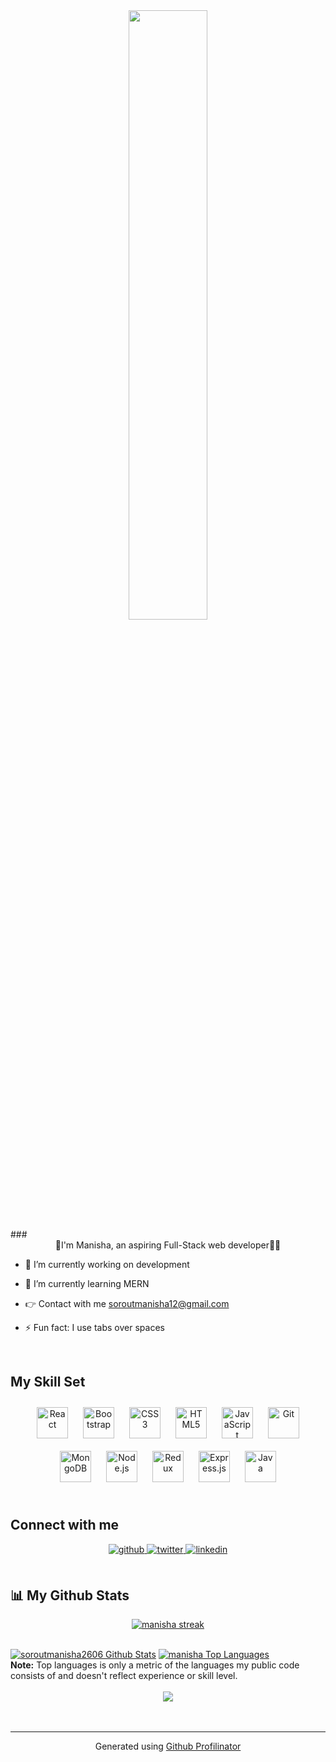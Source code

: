 <div align="center">  
  
<img  src="https://camo.githubusercontent.com/5ff9182d12e799168a3bb67b88df7388ae08ede3/68747470733a2f2f6d69726f2e6d656469756d2e636f6d2f6d61782f3837352f312a7164415731546a434e353768316c6275757a766368672e676966" align="center" style="width: 50%"/>  
  </div>
###  <div align="center">👋I'm Manisha, an aspiring Full-Stack web developer👩‍💻</div>  

- 🔭 I’m currently working on development    

- 🌱 I’m currently learning MERN  

- 👉 Contact with me soroutmanisha12@gmail.com

- ⚡ Fun fact: I use tabs over spaces   

<br/>

## My Skill Set  



<div>
<div align="center">  
<a href="https://reactjs.org/" target="_blank"><img style="margin: 10px" src="https://profilinator.rishav.dev/skills-assets/react-original-wordmark.svg" alt="React" height="50" /></a>  
<a href="https://getbootstrap.com/docs/3.4/javascript/" target="_blank"><img style="margin: 10px" src="https://profilinator.rishav.dev/skills-assets/bootstrap-plain.svg" alt="Bootstrap" height="50" /></a>  
<a href="https://www.w3schools.com/css/" target="_blank"><img style="margin: 10px" src="https://profilinator.rishav.dev/skills-assets/css3-original-wordmark.svg" alt="CSS3" height="50" /></a>  
<a href="https://en.wikipedia.org/wiki/HTML5" target="_blank"><img style="margin: 10px" src="https://profilinator.rishav.dev/skills-assets/html5-original-wordmark.svg" alt="HTML5" height="50" /></a>  
<a href="https://www.javascript.com/" target="_blank"><img style="margin: 10px" src="https://profilinator.rishav.dev/skills-assets/javascript-original.svg" alt="JavaScript" height="50" /></a>  
  <a href="https://github.com/" target="_blank"><img style="margin: 10px" src="https://profilinator.rishav.dev/skills-assets/git-scm-icon.svg" alt="Git" height="50" /></a>  
<a href="https://www.mongodb.com/" target="_blank"><img style="margin: 10px" src="https://profilinator.rishav.dev/skills-assets/mongodb-original-wordmark.svg" alt="MongoDB" height="50" /></a>  
<a href="https://nodejs.org/" target="_blank"><img style="margin: 10px" src="https://profilinator.rishav.dev/skills-assets/nodejs-original-wordmark.svg" alt="Node.js" height="50" /></a>  
<a href="https://redux.js.org/" target="_blank"><img style="margin: 10px" src="https://profilinator.rishav.dev/skills-assets/redux-original.svg" alt="Redux" height="50" /></a>  
<a href="https://expressjs.com/" target="_blank"><img style="margin: 10px" src="https://profilinator.rishav.dev/skills-assets/express-original-wordmark.svg" alt="Express.js" height="50" /></a>  
<a href="https://www.java.com/" target="_blank"><img style="margin: 10px" src="https://profilinator.rishav.dev/skills-assets/java-original-wordmark.svg" alt="Java" height="50" /></a> 
</div>
</div> 

<br/>

## Connect with me  
<div align="center">
<a href="https://github.com/soroutmanisha2606" target="_blank">
<img src=https://img.shields.io/badge/github-%2324292e.svg?&style=for-the-badge&logo=github&logoColor=white alt=github style="margin-bottom: 5px;" />
</a>
<a href="https://twitter.com/soroutmanisha" target="_blank">
<img src=https://img.shields.io/badge/twitter-%2300acee.svg?&style=for-the-badge&logo=twitter&logoColor=white alt=twitter style="margin-bottom: 5px;" />
</a>
<a href="https://linkedin.com/in/manisha-sorout-b965231b5" target="_blank">
<img src=https://img.shields.io/badge/linkedin-%231E77B5.svg?&style=for-the-badge&logo=linkedin&logoColor=white alt=linkedin style="margin-bottom: 5px;" />
</a>  
</div> 
<br/>  

## 📊 My Github Stats
  <p align="center">
    <a href="https://github.com/soroutmanisha2606/github-readme-streak-stats">
        <img title="🔥 Get streak stats for your profile at git.io/streak-stats" alt="manisha streak" src="https://github-readme-streak-stats.herokuapp.com/?user=soroutmanisha2606&theme=black-ice&hide_border=true&stroke=0000&background=060A0CD0"/>
    </a>
</p>
  <br/>
      <a href="https://github.com/soroutmanisha2606/github-readme-stats"><img alt="soroutmanisha2606  Github Stats" src="https://github-readme-stats.vercel.app/api?username=soroutmanisha2606&show_icons=true&count_private=true&theme=react&hide_border=true&bg_color=0D1117" /></a>
  <a href="https://github.com/soroutmanisha2606/github-readme-stats"><img alt="manisha  Top Languages" src="https://github-readme-stats.vercel.app/api/top-langs/?username=soroutmanisha2606&langs_count=8&count_private=true&layout=compact&theme=react&hide_border=true&bg_color=0D1117" /></a>
  <br/>
  <b>Note:</b> Top languages is only a metric of the languages my public code consists of and doesn't reflect experience or skill level.

<br/>
<br/>  



<div align="center">
<img src="https://komarev.com/ghpvc/?username=soroutmanisha2606&&style=flat-square" align="center" />
</div>  
  

<br/> 
<div align="center"></div>
<br />


-----
<div align="center">Generated using <a href="https://profilinator.rishav.dev/" target="_blank">Github Profilinator</a></div>
